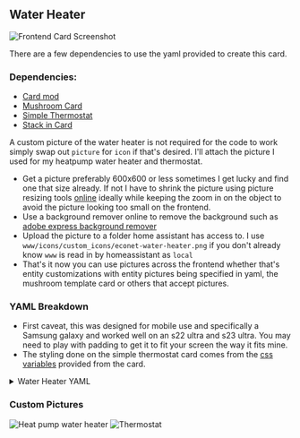 
## Water Heater

![Frontend Card Screenshot](https://github.com/stockmopar/esphome-econet/blob/main/frontend-cards/Screenshot_20230606_055102_Home%20Assistant.jpg)

There are a few dependencies to use the yaml provided to create this card.

### Dependencies:
- [Card mod](https://github.com/thomasloven/lovelace-card-mod)
- [Mushroom Card](https://github.com/piitaya/lovelace-mushroom)
- [Simple Thermostat](https://github.com/nervetattoo/simple-thermostat)
- [Stack in Card](https://github.com/custom-cards/stack-in-card)

A custom picture of the water heater is not required for the code to work simply swap out `picture` for `icon` if that's desired. I'll attach the picture I used for my heatpump water heater and thermostat.

- Get a picture preferably 600x600 or less sometimes I get lucky and find one that size already. If not I have to shrink the picture using picture resizing tools [online](https://www.adobe.com/express/feature/image/resize) ideally while keeping the zoom in on the object to avoid the picture looking too small on the frontend.
- Use a background remover online to remove the background such as [adobe express background remover](https://express.adobe.com/tools/remove-background/#)
- Upload the picture to a folder home assistant has access to. I use `www/icons/custom_icons/econet-water-heater.png` if you don't already know `www` is read in by homeassistant as `local`
- That's it now you can use pictures across the frontend whether that's entity customizations with entity pictures being specified in yaml, the mushroom template card or others that accept pictures.
### YAML Breakdown
- First caveat, this was designed for mobile use and specifically a Samsung galaxy and worked well on an s22 ultra and s23 ultra. You may need to play with padding to get it to fit your screen the way it fits mine.
- The styling done on the simple thermostat card comes from the [css variables](https://github.com/nervetattoo/simple-thermostat#css-vars-for-theming) provided from the card.

<details>
  <summary>Water Heater YAML </summary>

```yaml
type: custom:stack-in-card
keep:
  margin: false
  box_shadow: false
  background: false
cards:
  - type: grid
    square: false
    columns: 2
    cards:
      - type: custom:mushroom-template-card
        primary: Water Heater
        secondary: >
          Currently: {{
          iif(states('binary_sensor.econet_heatpump_water_heater_compressor_relay')
          == 'on','Running','Idle') }}
        picture: local/icons/custom_icons/econet-water-heater.png
        card_mod:
          style: |
            mushroom-shape-icon {
              --shape-color: none !important;
            }
            ha-card {
              padding-bottom: 14px !important;
            }
        entity: climate.econet_heatpump_water_heater_water_heater
        tap_action:
          action: more-info
      - type: vertical-stack
        cards:
          - type: custom:simple-thermostat
            style: |
              ha-card {
                --st-spacing: 0px;
              }
              ha-card .current--value {
                color: #ffffff;
              }
              header {
                margin-bottom: 10px !important;
                padding-bottom: 0px !important;
              }
              ha-card .thermostat-trigger { 
                color: #6f6f6f;
              }
            entity: climate.econet_heatpump_water_heater_water_heater
            header:
              name: false
              icon: false
            decimals: '0'
            fallback: Error
            hide:
              temperature: true
              state: true
            layout:
              mode:
                names: false
                icons: false
                headings: false
              step: row
            step_size: '1'
            control:
              preset:
                eco: false
                electric: false
                heat_pump: false
                high_demand: false
                vacation: false
                'off': false
              hvac:
                auto: false
                'off': false
  - type: custom:mushroom-chips-card
    card_mod:
      style:
        div:
          mushroom-template-chip:nth-child(2): |
            ha-card {
              --chip-box-shadow: none;
              --chip-background: none;
              --chip-spacing: 0px;
              --chip-padding: 0 0.2em
              }
    alignment: justify
    chips:
      - type: template
        content: '{{ states(entity) | float(0) | round(0) }} °F'
        entity: sensor.econet_heatpump_water_heater_upper_tank_temperature
        icon: mdi:thermometer-water
        tap_action:
          action: more-info
        icon_color: red
        style: |
          ha-card {
            margin-left: 6px;
          }
      - type: template
        entity: binary_sensor.econet_heatpump_water_heater_fan_control
        content: >
          {{
          iif(states('binary_sensor.econet_heatpump_water_heater_heater_control')
          == 'on','ON','OFF') }}
        icon: mdi:heating-coil
        icon_color: >-
          {% set status =
          states('binary_sensor.econet_heatpump_water_heater_heater_control') %}
          {% if status == 'on' %} red {% elif status == 'off' %} gray {% else %}
          blue {% endif %}
        tap_action: none
      - type: template
        tap_action:
          action: more-info
        content: |
          {{ state_attr(entity,'preset_mode') | upper }}
        entity: climate.econet_heatpump_water_heater_water_heater
        icon: mdi:water-boiler
        icon_color: blue
        hold_action:
          action: none
      - type: template
        double_tap_action:
          action: none
        content: '{{ states(''sensor.econet_heatpump_water_heater_hot_water'') }}%'
        entity: ssensor.econet_heatpump_water_heater_hot_water
        icon: mdi:water
        icon_color: blue
        tap_action:
          action: none
        hold_action:
          action: none
card_mod:
  style: |
    ha-card {
    --ha-card-background: transparent
```
</details>

### Custom Pictures

![Heat pump water heater](https://github.com/stockmopar/esphome-econet/blob/main/frontend-cards/econet-heat-pump-water-heater.png)
![Thermostat](https://github.com/stockmopar/esphome-econet/blob/main/frontend-cards/rheem-econet-retst601-thermostat.png)